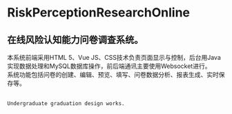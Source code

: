 # RiskPerceptionResearchOnline

## 在线风险认知能力问卷调查系统。
本系统前端采用HTML 5、Vue JS、CSS技术负责页面显示与控制，后台用Java实现数据处理和MySQL数据库操作，前后端通讯主要使用Websocket进行。<br>
系统功能包括问卷的创建、编辑、预览、填写、问卷数据分析、报表生成、实时保存等。<br><br>


`Undergraduate graduation design works.`
